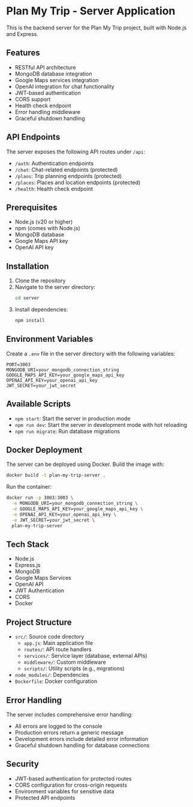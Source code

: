 # Plan My Trip - Server Application

This is the backend server for the Plan My Trip project, built with Node.js and Express.

## Features

- RESTful API architecture
- MongoDB database integration
- Google Maps services integration
- OpenAI integration for chat functionality
- JWT-based authentication
- CORS support
- Health check endpoint
- Error handling middleware
- Graceful shutdown handling

## API Endpoints

The server exposes the following API routes under `/api`:

- `/auth`: Authentication endpoints
- `/chat`: Chat-related endpoints (protected)
- `/plans`: Trip planning endpoints (protected)
- `/places`: Places and location endpoints (protected)
- `/health`: Health check endpoint

## Prerequisites

- Node.js (v20 or higher)
- npm (comes with Node.js)
- MongoDB database
- Google Maps API key
- OpenAI API key

## Installation

1. Clone the repository
2. Navigate to the server directory:
   ```bash
   cd server
   ```
3. Install dependencies:
   ```bash
   npm install
   ```

## Environment Variables

Create a `.env` file in the server directory with the following variables:

```
PORT=3003
MONGODB_URI=your_mongodb_connection_string
GOOGLE_MAPS_API_KEY=your_google_maps_api_key
OPENAI_API_KEY=your_openai_api_key
JWT_SECRET=your_jwt_secret
```

## Available Scripts

- `npm start`: Start the server in production mode
- `npm run dev`: Start the server in development mode with hot reloading
- `npm run migrate`: Run database migrations

## Docker Deployment

The server can be deployed using Docker. Build the image with:

```bash
docker build -t plan-my-trip-server .
```

Run the container:

```bash
docker run -p 3003:3003 \
  -e MONGODB_URI=your_mongodb_connection_string \
  -e GOOGLE_MAPS_API_KEY=your_google_maps_api_key \
  -e OPENAI_API_KEY=your_openai_api_key \
  -e JWT_SECRET=your_jwt_secret \
  plan-my-trip-server
```

## Tech Stack

- Node.js
- Express.js
- MongoDB
- Google Maps Services
- OpenAI API
- JWT Authentication
- CORS
- Docker

## Project Structure

- `src/`: Source code directory
  - `app.js`: Main application file
  - `routes/`: API route handlers
  - `services/`: Service layer (database, external APIs)
  - `middleware/`: Custom middleware
  - `scripts/`: Utility scripts (e.g., migrations)
- `node_modules/`: Dependencies
- `Dockerfile`: Docker configuration

## Error Handling

The server includes comprehensive error handling:
- All errors are logged to the console
- Production errors return a generic message
- Development errors include detailed error information
- Graceful shutdown handling for database connections

## Security

- JWT-based authentication for protected routes
- CORS configuration for cross-origin requests
- Environment variables for sensitive data
- Protected API endpoints 